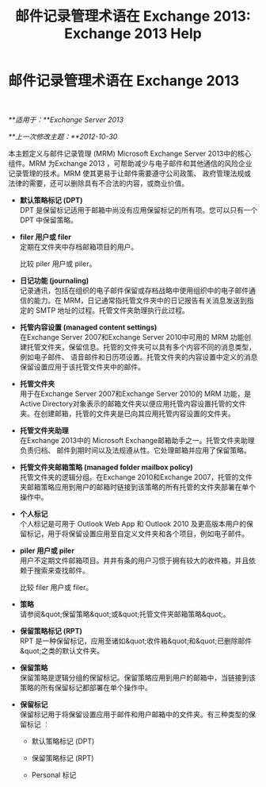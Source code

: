 ﻿---
title: '邮件记录管理术语在 Exchange 2013: Exchange 2013 Help'
TOCTitle: 邮件记录管理术语在 Exchange 2013
ms:assetid: de3e3503-6de3-4666-aeb9-cd877efb93bb
ms:mtpsurl: https://technet.microsoft.com/zh-cn/library/Bb408414(v=EXCHG.150)
ms:contentKeyID: 50491791
ms.date: 05/21/2018
mtps_version: v=EXCHG.150
ms.translationtype: MT
---

# 邮件记录管理术语在 Exchange 2013

 

_**适用于：**Exchange Server 2013_

_**上一次修改主题：**2012-10-30_

本主题定义与邮件记录管理 (MRM) Microsoft Exchange Server 2013中的核心组件。MRM 为Exchange 2013 ，可帮助减少与电子邮件和其他通信的风险企业记录管理的技术。MRM 使其更易于让邮件需要遵守公司政策、 政府管理法规或法律的需要，还可以删除具有不合法的内容，或商业价值。

  - **默认策略标记 (DPT)**  
    DPT 是保留标记适用于邮箱中尚没有应用保留标记的所有项。您可以只有一个 DPT 中保留策略。

<!-- end list -->

  - **filer 用户或 filer**  
    定期在文件夹中存档邮箱项目的用户。
    
    比较 piler 用户或 piler。

<!-- end list -->

  - **日记功能 (journaling)**  
    记录通讯，包括在组织的电子邮件保留或存档战略中使用组织中的电子邮件通信的能力。在 MRM，日记通常指托管文件夹中的日记报告有关消息发送到指定的 SMTP 地址的过程。托管文件夹助理执行此过程。

<!-- end list -->

  - **托管内容设置 (managed content settings)**  
    在Exchange Server 2007和Exchange Server 2010中可用的 MRM 功能创建托管文件夹，保留信息。托管的文件夹可以具有多个内容不同的消息类型，例如电子邮件、 语音邮件和日历项设置。托管文件夹的内容设置中定义的消息保留设置应用于该托管文件夹中的邮件。

<!-- end list -->

  - **托管文件夹**  
    用于在Exchange Server 2007和Exchange Server 2010的 MRM 功能，是Active Directory对象表示的邮箱文件夹以便应用托管内容设置托管的文件夹。在创建邮箱，托管的文件夹是已向其应用托管内容设置的文件夹。

<!-- end list -->

  - **托管文件夹助理**  
    在Exchange 2013中的 Microsoft Exchange邮箱助手之一。托管文件夹助理负责归档、 邮件到期时间以及法规遵从性。它处理邮箱并应用了保留策略。

<!-- end list -->

  - **托管文件夹邮箱策略 (managed folder mailbox policy)**  
    托管文件夹的逻辑分组。在Exchange 2010和Exchange 2007，托管的文件夹邮箱策略应用到用户的邮箱时链接到该策略的所有托管的文件夹部署在单个操作中。

<!-- end list -->

  - **个人标记**  
    个人标记是可用于 Outlook Web App 和 Outlook 2010 及更高版本用户的保留标记，用于将保留设置应用至自定义文件夹和各个项目，例如电子邮件。

<!-- end list -->

  - **piler 用户或 piler**  
    用户不定期文件邮箱项目。井井有条的用户习惯于拥有较大的收件箱，并且依赖于搜索来查找邮件。
    
    比较 filer 用户或 filer。

<!-- end list -->

  - **策略**  
    请参阅\&quot;保留策略\&quot;或\&quot;托管文件夹邮箱策略\&quot;。

<!-- end list -->

  - **保留策略标记 (RPT)**  
    RPT 是一种保留标记，应用至诸如\&quot;收件箱\&quot;和\&quot;已删除邮件\&quot;之类的默认文件夹。

<!-- end list -->

  - **保留策略**  
    保留策略是逻辑分组的保留标记。保留策略应用到用户的邮箱中，当链接到该策略的所有保留标记都部署在单个操作中。

<!-- end list -->

  - **保留标记**  
    保留标记用于将保留设置应用于邮件和用户邮箱中的文件夹。有三种类型的保留标记 ︰
    
      - 默认策略标记 (DPT)
    
      - 保留策略标记 (RPT)
    
      - Personal 标记

